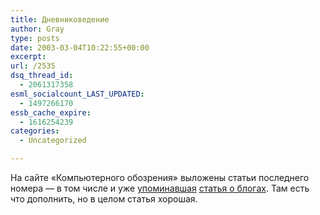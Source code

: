 ```yaml
---
title: Дневниковедение
author: Gray
type: posts
date: 2003-03-04T10:22:55+00:00
excerpt:
url: /2535
dsq_thread_id:
  - 2061317358
esml_socialcount_LAST_UPDATED:
  - 1497266170
essb_cache_expire:
  - 1616254239
categories:
  - Uncategorized

---
```








На сайте &#171;Компьютерного обозрения&#187; выложены статьи последнего номера &#8212; в том числе и уже <a href="http://www.searchengines.ru/blog/archives/000286.html" target="_blank">упоминавшая</a> <a href="http://itc.ua/article.phtml?ID=12681" target="_blank">статья о блогах</a>. Там есть что дополнить, но в целом статья хорошая.